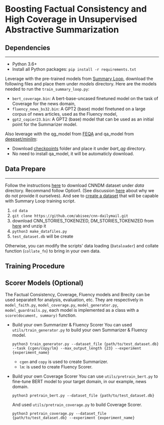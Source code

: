 # Boosting Factual Consistency and High Coverage in Unsupervised Abstractive Summarization

## Dependencies
---
- Python 3.6+
- Install all Python packages: `pip install -r requirements.txt`

Leverage with the pre-trained models from [Summary Loop](https://github.com/CannyLab/summary_loop/releases/tag/v0.1), download the following files and place them under _models_ directory. Here are the models needed to run the `train_summary_loop.py`:
- `bert_coverage.bin`: A bert-base-uncased finetuned model on the task of Coverage for the news domain,
- `fluency_news_bs32.bin`: A GPT2 (base) model finetuned on a large corpus of news articles, used as the Fluency model,
- `gpt2_copier23.bin`: A GPT2 (base) model that can be used as an initial point for the Summarizer model.

Also leverage with the qg_model from [FEQA](https://github.com/esdurmus/feqa) and qa_model from [deepset/minilm](https://huggingface.co/deepset/minilm-uncased-squad2):
- Download [checkpoints](https://drive.google.com/drive/folders/1GrnfJxaK35O2IEevv4VbiwYSwxBQVI2X) folder and place it under _bart_qg_ directory.
- No need to install qa_model, it will be automaticly download.

## Data Prepare
---
Follow the instructions [here](https://github.com/JafferWilson/Process-Data-of-CNN-DailyMail) to download CNNDM dataset under _data_ directory. Recommand follow Option1. (See discussion [here](https://github.com/abisee/cnn-dailymail/issues/9) about why we do not provide it ourselves). And see to [create a dataset](https://github.com/CannyLab/summary_loop/blob/master/Dataset%20SQLite3%20Example.ipynb) that will be capable with Summary Loop training script. 
1. `cd data`
2. `git clone https://github.com/abisee/cnn-dailymail.git`
3. download CNN_STORIES_TOKENIZED, DM_STORIES_TOKENIZED from [here](https://github.com/JafferWilson/Process-Data-of-CNN-DailyMail) and unzip it
4. `python3 make_datafiles.py`
5. `test_dataset.db` will be create

Otherwise, you can modify the scripts' data loading (`Dataloader`) and collate function (`collate_fn`) to bring in your own data.

## Training Procedure


## Scorer Models (Optional)
The Factual Consistency, Coverage, Fluency models and Brecity can be used separatelt for analysis, evaluation, etc. They are respectively in `model_faith.py`, `model_coverage.py`, `model_generator.py`, `model_guardrails.py`, each model is implemented as a class with a `score(document, summary)` function. 

- Build your own Summarizer & Fluency Scorer
    You can used `utils/train_generator.py` to build your own Summarizer & Fluency model. 
    ```
    python3 train_generator.py --dataset_file {path/to/test_dataset.db} --task {cgen/copy/lm} --max_output_length {23} --experiment {experiment_name}
    ```
    - `cgen` and `copy` is used to create Summarizer.
    - `lm`: is used to create Fluency Scorer.

- Build your own Coverage Scorer
    You can use `utils/pretrain_bert.py` to fine-tune BERT model to your target domain, in our example, news domain.
    ```
    python3 pretrain_bert.py --dataset_file {path/to/test_dataset.db}
    ```
    And used `utils/pretrain_coverage.py` to build Coverage Scorer.
    ```
    python3 pretrain_coverage.py --dataset_file {path/to/test_dataset.db} --experiment {experiment_name}
    ```